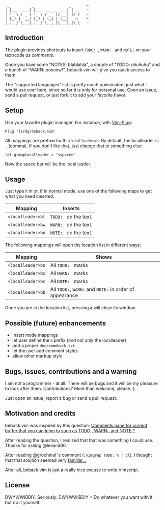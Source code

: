 ```
 _          _                _       ~
| |__   ___| |__   __ _  ___| | __   ~
| '_ \ / _ \ '_ \ / _` |/ __| |/ /   ~
| |_) |  __/ |_) | (_| | (__|   <    ~
|_.__/ \___|_.__/ \__,_|\___|_|\_\   ~

```
                                  

## Introduction

The plugin provides shortcuts to insert `TODO: `, `WARN: ` and `NOTE:` on your
text/code _as comments_.

Once you have some "NOTES: blablabla", a couple of "TODO: uhuhuhu" and a bunch
of "WARN: poooow!", beback.vim will give you quick access to them.

The "supported languages" list is pretty much opinionated; just what I would use
over here, since so far it is only for personal use. Open an issue, send a pull request, or just fork it to add your
favorite flavor.

## Setup

Use your favorite plugin manager. For instance, with
[Vim-Plug](https://github.com/junegunn/vim-plug):

```
Plug 'lsrdg/beback.vim'
```

All mappings are prefixed with `<localleader>b`. By default, the localleader is
`,` (comma). If you don't like that, just change that to something else:

```
let g:maplocalleader = "<space>"
```
Now the space bar will be the local leader.

## Usage

Just type it in or, if in normal mode, use one of the following maps to get what
you need inserted.

| Mapping           | Inserts               |
|-------------------|-----------------------|
| `<localleader>bt` | `TODO: ` on the text. |
| `<localleader>bw` | `WARN: ` on the text. |
| `<localleader>bn` | `NOTE: ` on the text. |

The following mappings will open the location list in different ways:

| Mapping           | Shows                                                   |
|-------------------|---------------------------------------------------------|
| `<localleader>bz` | All `TODO: ` marks                                      |
| `<localleader>bx` | All `WARN: ` marks                                      |
| `<localleader>bc` | All `NOTE: ` marks                                      |
| `<localleader>bb` | All `TODO:`, `WARN:` and `NOTE:` in order of appearance |

Once you are _in_ the location list, pressing `q` will close its window.


## Possible (future) enhancements

- Insert mode mappings
- let user define the `b` prefix (and not only the localleader)
- add a proper `doc/comeback.txt`
- let the user add comment styles
- allow other markup style 

## Bugs, issues, contributions and a warning

I am not a programmer - at all. There will be bugs and it will be my pleasure to
look after them. Contributions? More than welcome, please. (:

Just open an issue, report a bug or send a pull request. 

## Motivation and credits

beback.vim was inspired by this question: 
[Comments pane for current buffer that you can jump to such as TODO:, WARN:, and
NOTE:?](https://vi.stackexchange.com/questions/12419/comments-pane-for-current-buffer-that-you-can-jump-to-such-as-todo-warn-and).

After reading the question, I realized that that was something I could use.
Thanks for asking @leeand00.

After reading @grochmal 's comment (`:vimgrep TODO: % | cl`), I thought that
that solution seemed very
[familiar...](https://github.com/lsrdg/markdumb.vim/blob/master/ftplugin/markdown/headermenu.vim)

After all, beback.vim is just a really nice excuse to write Vimscript.

## License

DWYWWIBDIY. Seriously. DWYWWIBDIY = Do whatever you want with it but do it
yourself.
